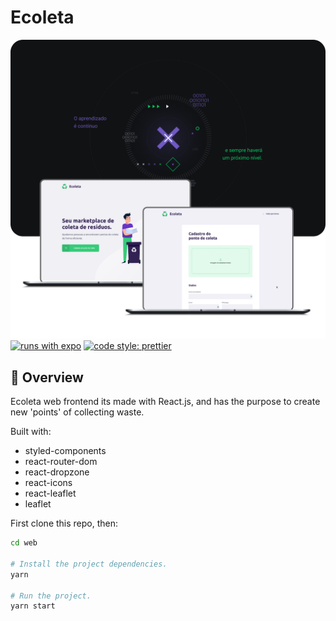 # Ecoleta

![Ecoleta web](/assets/ecoleta-web.png)
[![runs with expo](https://img.shields.io/badge/code%20style-universe-lightgrey?style=flat-square)](https://github.com/expo/expo/tree/master/packages/eslint-config-universe) [![code style: prettier](https://img.shields.io/badge/code_style-prettier-ff69b4.svg?style=flat-square)](https://github.com/prettier/prettier)

## 🚀 Overview

Ecoleta web frontend its made with React.js, and has the purpose to create new 'points' of collecting waste.

Built with:

- styled-components
- react-router-dom
- react-dropzone
- react-icons
- react-leaflet
- leaflet

First clone this repo, then:

```sh
cd web

# Install the project dependencies.
yarn

# Run the project.
yarn start
```

